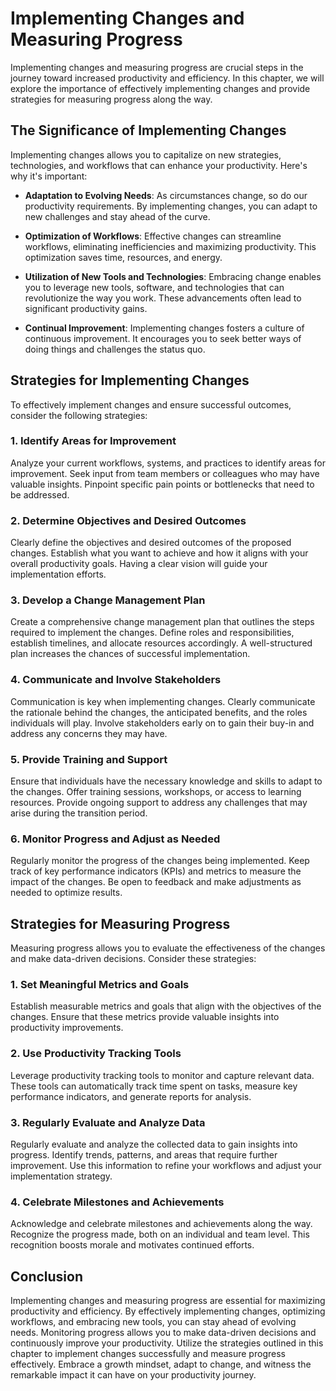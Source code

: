 Implementing Changes and Measuring Progress
======================================================

Implementing changes and measuring progress are crucial steps in the journey toward increased productivity and efficiency. In this chapter, we will explore the importance of effectively implementing changes and provide strategies for measuring progress along the way.

The Significance of Implementing Changes
----------------------------------------

Implementing changes allows you to capitalize on new strategies, technologies, and workflows that can enhance your productivity. Here's why it's important:

* **Adaptation to Evolving Needs**: As circumstances change, so do our productivity requirements. By implementing changes, you can adapt to new challenges and stay ahead of the curve.

* **Optimization of Workflows**: Effective changes can streamline workflows, eliminating inefficiencies and maximizing productivity. This optimization saves time, resources, and energy.

* **Utilization of New Tools and Technologies**: Embracing change enables you to leverage new tools, software, and technologies that can revolutionize the way you work. These advancements often lead to significant productivity gains.

* **Continual Improvement**: Implementing changes fosters a culture of continuous improvement. It encourages you to seek better ways of doing things and challenges the status quo.

Strategies for Implementing Changes
-----------------------------------

To effectively implement changes and ensure successful outcomes, consider the following strategies:

### 1. Identify Areas for Improvement

Analyze your current workflows, systems, and practices to identify areas for improvement. Seek input from team members or colleagues who may have valuable insights. Pinpoint specific pain points or bottlenecks that need to be addressed.

### 2. Determine Objectives and Desired Outcomes

Clearly define the objectives and desired outcomes of the proposed changes. Establish what you want to achieve and how it aligns with your overall productivity goals. Having a clear vision will guide your implementation efforts.

### 3. Develop a Change Management Plan

Create a comprehensive change management plan that outlines the steps required to implement the changes. Define roles and responsibilities, establish timelines, and allocate resources accordingly. A well-structured plan increases the chances of successful implementation.

### 4. Communicate and Involve Stakeholders

Communication is key when implementing changes. Clearly communicate the rationale behind the changes, the anticipated benefits, and the roles individuals will play. Involve stakeholders early on to gain their buy-in and address any concerns they may have.

### 5. Provide Training and Support

Ensure that individuals have the necessary knowledge and skills to adapt to the changes. Offer training sessions, workshops, or access to learning resources. Provide ongoing support to address any challenges that may arise during the transition period.

### 6. Monitor Progress and Adjust as Needed

Regularly monitor the progress of the changes being implemented. Keep track of key performance indicators (KPIs) and metrics to measure the impact of the changes. Be open to feedback and make adjustments as needed to optimize results.

Strategies for Measuring Progress
---------------------------------

Measuring progress allows you to evaluate the effectiveness of the changes and make data-driven decisions. Consider these strategies:

### 1. Set Meaningful Metrics and Goals

Establish measurable metrics and goals that align with the objectives of the changes. Ensure that these metrics provide valuable insights into productivity improvements.

### 2. Use Productivity Tracking Tools

Leverage productivity tracking tools to monitor and capture relevant data. These tools can automatically track time spent on tasks, measure key performance indicators, and generate reports for analysis.

### 3. Regularly Evaluate and Analyze Data

Regularly evaluate and analyze the collected data to gain insights into progress. Identify trends, patterns, and areas that require further improvement. Use this information to refine your workflows and adjust your implementation strategy.

### 4. Celebrate Milestones and Achievements

Acknowledge and celebrate milestones and achievements along the way. Recognize the progress made, both on an individual and team level. This recognition boosts morale and motivates continued efforts.

Conclusion
----------

Implementing changes and measuring progress are essential for maximizing productivity and efficiency. By effectively implementing changes, optimizing workflows, and embracing new tools, you can stay ahead of evolving needs. Monitoring progress allows you to make data-driven decisions and continuously improve your productivity. Utilize the strategies outlined in this chapter to implement changes successfully and measure progress effectively. Embrace a growth mindset, adapt to change, and witness the remarkable impact it can have on your productivity journey.
